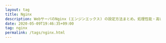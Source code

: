 ```yaml
---
layout: tag
title: Nginx
description: WebサーバのNginx (エンジンエックス) の設定方法まとめ。処理性能・高い並行性・省メモリがNginx 特徴らしい。
date: 2020-05-09T19:46:35+09:00
tag: nginx
permalink: /tags/nginx.html
---
```

